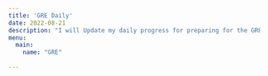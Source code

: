```yaml
---
title: 'GRE Daily'
date: 2022-08-21
description: "I will Update my daily progress for preparing for the GRE"
menu:
  main:
    name: "GRE"
    
---
```

